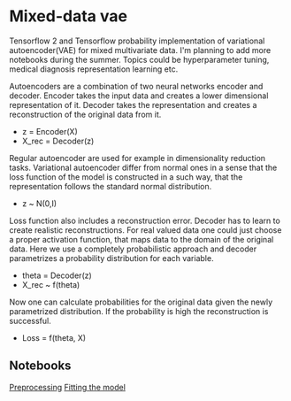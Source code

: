 # Mixed-data vae

Tensorflow 2 and Tensorflow probability implementation of variational autoencoder(VAE) for mixed multivariate data. I'm planning to add more notebooks during the summer. Topics could be hyperparameter tuning, medical diagnosis representation learning etc.

Autoencoders are a combination of two neural networks encoder and decoder. Encoder takes the input data and creates a lower dimensional representation of it. Decoder takes the representation and creates a reconstruction of the original data from it.

* z = Encoder(X)
* X_rec = Decoder(z)

Regular autoencoder are used for example in dimensionality reduction tasks. Variational autoencoder differ from normal ones in a sense that the loss function of the model is constructed in a such way, that the representation follows the standard normal distribution.

* z ~ N(0,I)

Loss function also includes a reconstruction error. Decoder has to learn to create realistic reconstructions. For real valued data one could just choose a proper activation function, that maps data to the domain of the original data. Here we use a completely probabilistic approach and decoder parametrizes a probability distribution for each variable. 

* theta = Decoder(z)
* X_rec ~ f(theta)

Now one can calculate probabilities for the original data given the newly parametrized distribution. If the probability is high the reconstruction is successful.

* Loss = f(theta, X)

## Notebooks
[Preprocessing](https://visama.github.io/Mixed_vae/Preprocessing.html)
[Fitting the model](https://visama.github.io/Mixed_vae/Fitting_the_model.html)